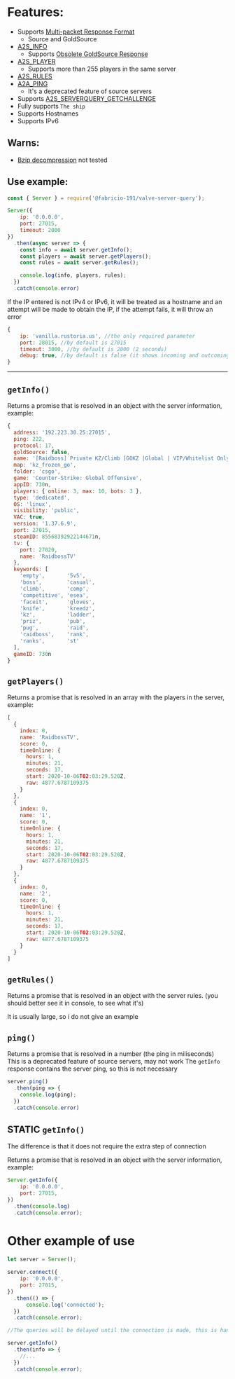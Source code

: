 # Features:
* Supports [Multi-packet Response Format](https://developer.valvesoftware.com/wiki/Server_queries#Multi-packet_Response_Format)  
  * Source and GoldSource
* [A2S_INFO](https://developer.valvesoftware.com/wiki/Server_queries#A2S_INFO)
  * Supports [Obsolete GoldSource Response](https://developer.valvesoftware.com/wiki/Server_queries#Obsolete_GoldSource_Response)
* [A2S_PLAYER](https://developer.valvesoftware.com/wiki/Server_queries#A2S_PLAYER)
  * Supports more than 255 players in the same server
* [A2S_RULES](https://developer.valvesoftware.com/wiki/Server_queries#A2S_RULES)
* [A2A_PING](https://developer.valvesoftware.com/wiki/Server_queries#A2A_PING)
  * It's a deprecated feature of source servers
* Supports [A2S_SERVERQUERY_GETCHALLENGE](https://developer.valvesoftware.com/wiki/Server_queries#A2S_SERVERQUERY_GETCHALLENGE)
* Fully supports `The ship`
* Supports Hostnames
* Supports IPv6

## Warns: 
* [Bzip decompression](https://developer.valvesoftware.com/wiki/Server_queries#Source_Server) not tested

## Use example:
```js
const { Server } = require('@fabricio-191/valve-server-query');

Server({
    ip: '0.0.0.0',
    port: 27015,
    timeout: 2000
})
  .then(async server => {
    const info = await server.getInfo();
    const players = await server.getPlayers();
    const rules = await server.getRules();

    console.log(info, players, rules);
  })
  .catch(console.error)

``` 

If the IP entered is not IPv4 or IPv6, it will be treated as a hostname and an attempt will be made to obtain the IP, if the attempt fails, it will throw an error

```js
{
    ip: 'vanilla.rustoria.us', //the only required parameter
    port: 28015, //by default is 27015
    timeout: 3000, //by default is 2000 (2 seconds)
    debug: true, //by default is false (it shows incoming and outcoming buffers)
}
```

___

## `getInfo()`  
Returns a promise that is resolved in an object with the server information, example:
```js
{
  address: '192.223.30.25:27015',
  ping: 222,
  protocol: 17,
  goldSource: false,
  name: '[Raidboss] Private KZ/Climb [GOKZ |Global | VIP/Whitelist Only]',
  map: 'kz_frozen_go',
  folder: 'csgo',
  game: 'Counter-Strike: Global Offensive',
  appID: 730n,
  players: { online: 3, max: 10, bots: 3 },
  type: 'dedicated',
  OS: 'linux',
  visibility: 'public',
  VAC: true,
  version: '1.37.6.9',
  port: 27015,
  steamID: 85568392922144671n,
  tv: {
    port: 27020,
    name: 'RaidbossTV'
  },
  keywords: [
    'empty',       '5v5',
    'boss',        'casual',
    'climb',       'comp',
    'competitive', 'esea',
    'faceit',      'gloves',
    'knife',       'kreedz',
    'kz',          'ladder',
    'priz',        'pub',
    'pug',         'raid',
    'raidboss',    'rank',
    'ranks',       'st'
  ],
  gameID: 730n
}
```

## `getPlayers()`  
Returns a promise that is resolved in an array with the players in the server, example:
```js
[
  {
    index: 0,
    name: 'RaidbossTV',
    score: 0,
    timeOnline: {
      hours: 1,
      minutes: 21,
      seconds: 17,
      start: 2020-10-06T02:03:29.520Z,
      raw: 4877.6787109375
    }
  },
  {
    index: 0,
    name: '1',
    score: 0,
    timeOnline: {
      hours: 1,
      minutes: 21,
      seconds: 17,
      start: 2020-10-06T02:03:29.520Z,
      raw: 4877.6787109375
    }
  },
  {
    index: 0,
    name: '2',
    score: 0,
    timeOnline: {
      hours: 1,
      minutes: 21,
      seconds: 17,
      start: 2020-10-06T02:03:29.520Z,
      raw: 4877.6787109375
    }
  }
]
```

## `getRules()`  
Returns a promise that is resolved in an object with the server rules.
(you should better see it in console, to see what it's)

It is usually large, so i do not give an example

## `ping()`

Returns a promise that is resolved in a number (the ping in miliseconds)
This is a deprecated feature of source servers, may not work
The `getInfo` response contains the server ping, so this is not necessary

```js
server.ping()
  .then(ping => {
    console.log(ping); 
  })
  .catch(console.error)
```


## STATIC `getInfo()`
The difference is that it does not require the extra step of connection

Returns a promise that is resolved in an object with the server information, example:
```js
Server.getInfo({
    ip: '0.0.0.0',
    port: 27015,
})
  .then(console.log)
  .catch(console.error);
```

# Other example of use

```js
let server = Server();

server.connect({
    ip: '0.0.0.0',
    port: 27015,
})
  .then(() => {
      console.log('connected');
  })
  .catch(console.error);

//The queries will be delayed until the connection is made, this is handled internally, you don't need to do anything

server.getInfo()
  .then(info => {
    //...
  })
  .catch(console.error);
```